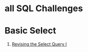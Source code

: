 # all SQL Challenges

# Basic Select
1. [Revising the Select Query I ](Basic_Select/Revising%20the%20Select%20Query%20I.md)